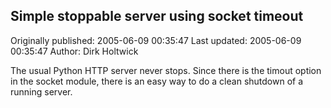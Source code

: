 ## Simple stoppable server using socket timeout 
Originally published: 2005-06-09 00:35:47 
Last updated: 2005-06-09 00:35:47 
Author: Dirk Holtwick 
 
The usual Python HTTP server never stops. Since there is the timout option in the socket module, there is an easy way to do a clean shutdown of a running server.